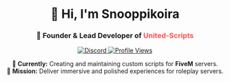 <h1 align="center">👋 Hi, I'm Snooppikoira</h1>

<h3 align="center">🚀 Founder & Lead Developer of <span style="color:#ff5252;">United-Scripts</span></h3>

<p align="center">
  <a href="https://discord.com/users/764196391652163625">
    <img alt="Discord" src="https://img.shields.io/badge/Snooppikoira-5865F2?logo=discord&logoColor=white&style=for-the-badge">
  </a>
  <a href="https://komarev.com/ghpvc/?username=snooppikoira">
    <img alt="Profile Views" src="https://komarev.com/ghpvc/?username=snooppikoira&color=0b84fe&style=for-the-badge">
  </a>
</p>

<p align="center">
  🔭 <b>Currently:</b> Creating and maintaining custom scripts for <b>FiveM</b> servers.  
  <br/>
  🌟 <b>Mission:</b> Deliver immersive and polished experiences for roleplay servers.  
</p>
